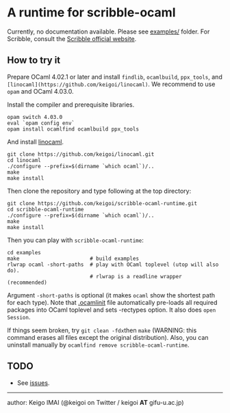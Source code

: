 # A runtime for scribble-ocaml

Currently, no documentation available. Please see [examples/](examples) folder.
For Scribble, consult the [Scribble official website](http://www.scribble.org/).

## How to try it

Prepare OCaml 4.02.1 or later and install ```findlib```, ```ocamlbuild```, ```ppx_tools```, and ```[linocaml](https://github.com/keigoi/linocaml)```.
We recommend to use ```opam``` and OCaml 4.03.0.

Install the compiler and prerequisite libraries.

    opam switch 4.03.0
    eval `opam config env`
    opam install ocamlfind ocamlbuild ppx_tools

And install [linocaml](https://github.com/keigoi/linocaml).

    git clone https://github.com/keigoi/linocaml.git
    cd linocaml
    ./configure --prefix=$(dirname `which ocaml`)/..
    make
    make install

Then clone the repository and type following at the top directory:

    git clone https://github.com/keigoi/scribble-ocaml-runtime.git
    cd scribble-ocaml-runtime
    ./configure --prefix=$(dirname `which ocaml`)/..
    make
    make install

Then you can play with ```scribble-ocaml-runtime```:

    cd examples
    make                       # build examples
    rlwrap ocaml -short-paths  # play with OCaml toplevel (utop will also do).
                               # rlwrap is a readline wrapper (recommended)

Argument ```-short-paths``` is optional (it makes ```ocaml``` show the shortest path for each type).
Note that [.ocamlinit](examples/.ocamlinit) file automatically pre-loads all required packages into OCaml toplevel and sets -rectypes option.
It also does ```open Session```.

If things seem broken, try ```git clean -fdx```then ```make``` (WARNING: this command erases all files except the original distribution).
Also, you can uninstall manually by ```ocamlfind remove scribble-ocaml-runtime```.

## TODO

* See [issues](https://github.com/keigoi/scribble-ocaml-runtime/issues).

----
author: Keigo IMAI (@keigoi on Twitter / keigoi __AT__ gifu-u.ac.jp)
